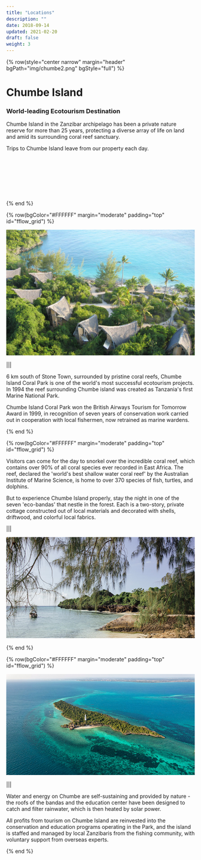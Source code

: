 ```yaml
---
title: "Locations"
description: ""
date: 2018-09-14
updated: 2021-02-20
draft: false
weight: 3
---
```

<!-- section 1 (JP) -->

{% row(style="center narrow" margin="header" bgPath="img/chumbe2.png" bgStyle="full") %}

# Chumbe Island

### World-leading Ecotourism Destination

Chumbe Island in the Zanzibar archipelago has been a private nature reserve for more than 25 years, protecting a diverse array of life on land and amid its surrounding coral reef sanctuary.

Trips to Chumbe Island leave from our property each day.

<br>
<br>
<br>
<br>
<br>
<br>

{% end %}

<!-- section 1 (JP) -->

{% row(bgColor="#FFFFFF" margin="moderate" padding="top" id="fflow_grid") %}

![](img/chumbe1.jpeg)


|||


<p>
6 km south of Stone Town, surrounded by pristine coral reefs, Chumbe Island Coral Park is one of the world's most successful ecotourism projects. In 1994 the reef surrounding Chumbe island was created as Tanzania's first Marine National Park.
</p>

<p>
Chumbe Island Coral Park won the British Airways Tourism for Tomorrow Award in 1999, in recognition of seven years of conservation work carried out in cooperation with local fishermen, now retrained as marine wardens.
</p>

{% end %}

<!-- section 2 (JP) -->

{% row(bgColor="#FFFFFF" margin="moderate" padding="top" id="fflow_grid") %}

<p>
Visitors can come for the day to snorkel over the incredible coral reef, which contains over 90% of all coral species ever recorded in East Africa. The reef, declared the 'world's best shallow water coral reef' by the Australian Institute of Marine Science, is home to over 370 species of fish, turtles, and dolphins.
</p>

<p>
But to experience Chumbe Island properly, stay the night in one of the seven 'eco-bandas' that nestle in the forest. Each is a two-story, private cottage constructed out of local materials and decorated with shells, driftwood, and colorful local fabrics.
</p>

|||

![](img/chumbe6.jpeg)

{% end %}

<!-- section 2 (JP) -->

{% row(bgColor="#FFFFFF" margin="moderate" padding="top" id="fflow_grid") %}

![](img/chumbe9.jpeg)

|||

<p>
Water and energy on Chumbe are self-sustaining and provided by nature - the roofs of the bandas and the education center have been designed to catch and filter rainwater, which is then heated by solar power.
</p>

<p>
All profits from tourism on Chumbe Island are reinvested into the conservation and education programs operating in the Park, and the island is staffed and managed by local Zanzibaris from the fishing community, with voluntary support from overseas experts.
</p>

{% end %}